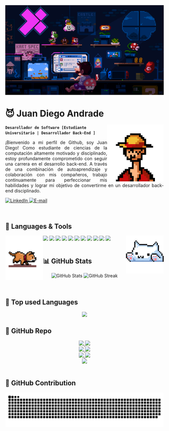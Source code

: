 <img src="./assets/mario.gif" alt="banner">
<div align="center">
    <h1 align="left">😈 Juan Diego Andrade</h1>
    <img align="right" width="180px" height="180px" src="./assets/luffy.gif" loop="infinite"/>
</div>

**`Desarollador de Software [Estudiante Universitario | Desarrollador Back-End ]`**

<p style='text-align: justify;'>
¡Bienvenido a mi perfil de Github, soy Juan Diego! Como estudiante de ciencias de la computación altamente motivado y disciplinado, estoy profundamente comprometido con seguir una carrera en el desarrollo back-end. A través de una combinación de autoaprendizaje y colaboración con mis compañeros, trabajo continuamente para perfeccionar mis habilidades y lograr mi objetivo de convertirme en un desarrollador back-end disciplinado.
</p>

<p align="left">
    <a href="https://www.linkedin.com/in/juandiegoandrade/">
        <img alt="LinkedIn" title="Mira mi perfil de Linkedin" src="https://custom-icon-badges.demolab.com/badge/LinkedIn-0077B5?style=for-the-badge&logo=linkedin&logoColor=white"/>
    </a>
    <a href="mailto:andradecardozojd@mail.com">
        <img alt="E-mail" title="Contact me via E-mail" src="https://custom-icon-badges.demolab.com/badge/Email-8B0000?style=for-the-badge&logo=mail&logoColor=white">
    </a>
</p>

<br />
<h2 align="left">🌟 Languages & Tools</h2>
<div>
    <img align="left" src="./assets/dog.gif" width="120" height="140" loop="infinite"/>
    <img align="right" src="./assets/cat.gif" width="120" height="120" loop="infinite"/>
    <img src="https://img.shields.io/badge/Python-239120?style=for-the-badge&logo=python&logoColor=white" />
    <img src="https://img.shields.io/badge/-django-092E20?logo=django&logoColor=white&style=for-the-badge" />
    <img src="https://img.shields.io/badge/java-%23ED8B00.svg?style=for-the-badge&logo=java&logoColor=white" />
    <img src="https://img.shields.io/badge/HTML5-F16529?style=for-the-badge&logo=html5&logoColor=white" />
    <img src="https://img.shields.io/badge/CSS3-1572B6?style=for-the-badge&logo=css3&logoColor=white" />
    <img src="https://img.shields.io/badge/JavaScript-F7DF1E?style=for-the-badge&logo=javascript&logoColor=white" />
    <img src="https://img.shields.io/badge/Git-F05032?style=for-the-badge&logo=git&logoColor=white" />
    <img src="https://img.shields.io/badge/-Boostrap-7952B3?logo=bootstrap&logoColor=white&style=for-the-badge" />
    <img src="https://img.shields.io/badge/tailwindcss-%2338B2AC.svg?style=for-the-badge&logo=tailwind-css&logoColor=white" />
    <img src="https://img.shields.io/badge/-cpanel-FF6C2C?logo=cpanel&logoColor=white&style=for-the-badge" />
    <img src="https://img.shields.io/badge/Sql-018bff?style=for-the-badge&logo=microsoft-access&logoColor=white"/>    
</div>

<br />
<h2 align="left">📊 GitHub Stats</h2>

<div align="center">
    <img width="360px" alt="GitHub Stats" height="180px" float="left" src="https://awesome-github-stats.azurewebsites.net/user-stats/bbkx226?theme=dark&cardType=github&ring=D4AF37&show_icons=true&preferLogin=true&title=D4AF37">
    <img width="400px" alt="GitHub Streak" height="180px" float="right" src="https://streak-stats.demolab.com/?user=bbkx226&theme=great-gatsby&mode=weekly&date_format=M%20j[,%20Y]">
</div>
<br />
<br />

<h2 align="left">🧰 Top used Languages</h2>
<div align="center">
<img width="450px" src="https://github-readme-stats.vercel.app/api/top-langs/?username=bbkx226&layout=compact&langs_count=12" />
</div>

<h2 align="left">📌 GitHub Repo</h2>
<div align="center">
    <a href="https://github.com/bbkx226/terminalWebsite" target="_blank">
        <img src="https://github-readme-stats.vercel.app/api/pin/?username=bbkx226&repo=terminalWebsite&hide=stars&show_owner=true"/>
    </a>
    <a href="https://github.com/bbkx226/AlphaGoSpirit" target="_blank">
        <img src="https://github-readme-stats.vercel.app/api/pin/?username=bbkx226&repo=AlphaGoSpirit&hide=stars&show_owner=true"/>
    </a>
</div>
<div align="center">
    <a href="https://github.com/bbkx226/Discord-Bot" target="_blank">
        <img src="https://github-readme-stats.vercel.app/api/pin/?username=bbkx226&repo=Discord-Bot&hide=stars&show_owner=true"/>
    </a>
    <a href="https://github.com/bbkx226/ImageGenerationAI" target="_blank">
        <img src="https://github-readme-stats.vercel.app/api/pin/?username=bbkx226&repo=ImageGenerationAI&hide=stars&show_owner=true"/>
    </a>
</div>
<div align="center">
    <a href="https://github.com/bbkx226/Full-Stack-2023" target="_blank">
        <img src="https://github-readme-stats.vercel.app/api/pin/?username=bbkx226&repo=Full-Stack-2023&hide=stars&show_owner=true"/>
    </a>
    <a href="https://github.com/bbkx226/Leetcode-Daily-Practice" target="_blank">
        <img src="https://github-readme-stats.vercel.app/api/pin/?username=bbkx226&repo=Leetcode-Daily-Practice&hide=stars&show_owner=true"/>
    </a>
</div>
<div align="center">
    <a href="https://github.com/bbkx226/Informatics-Innopolis-2022" target="_blank">
        <img src="https://github-readme-stats.vercel.app/api/pin/?username=bbkx226&repo=Informatics-Innopolis-2022&hide=stars&show_owner=true"/>
    </a>
</div>

<br />
<h2 align="left">🐍 GitHub Contribution</h2>
<div align="center">
    <img src="https://github.com/bbkx226/bbkx226/blob/output/github-contribution-grid-snake.svg?palette=github-dark" />
</div>










